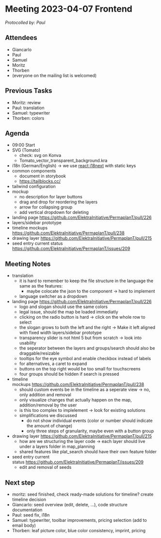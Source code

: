 # Meeting 2023-04-07 Frontend

_Protocolled by: Paul_

## Attendees

- Giancarlo
- Paul
- Samuel
- Moritz
- Thorben
- (everyone on the mailing list is welcomed)

## Previous Tasks

- Moritz: review
- Paul: translation
- Samuel: typewriter
- Thorben: colors

## Agenda

- 09:00 Start
- SVG (Tomato)
  - check: svg on Konva
  - Tomato_vector_transparent_background.kra
- i18n (German/English) -> we use [react i18next](https://react.i18next.com/) with static keys
- common components
  - document in storybook
  - https://tailblocks.cc/
- tailwind configuration
- mockup
  - no description for layer buttons
  - drag and drop for reordering the layers
  - arrow for collapsing group
  - add vertical dropdown for deleting
- landing page https://github.com/ElektraInitiative/PermaplanT/pull/226
- layers/sidebar prototype
- timeline mockups https://github.com/ElektraInitiative/PermaplanT/pull/238
- drawing layer https://github.com/ElektraInitiative/PermaplanT/pull/215
- seed entry current status https://github.com/ElektraInitiative/PermaplanT/issues/209

## Meeting Notes

- translation
  - it is hard to remember to keep the file structure in the language the same as the features:
    - maybe colocate the json to the component -> hard to implement
  - language switcher as a dropdown
- landing page https://github.com/ElektraInitiative/PermaplanT/pull/226
  - logo and slogan should use the same colors
  - legal issue, should the map be loaded immediatly
  - clicking on the radio button is hard -> click on the whole row to select
  - the slogan grows to both the left and the right -> Make it left aligned with fixed width
    layers/sidebar prototype
  - transparency slider is not html 5 but from scratch -> look into usability
  - the seperator between the layers and groups/search should also be draggable/resizable
  - tooltips for the eye symbol and enable checkbox instead of labels
  - for alternatives, a caret to expand
  - buttons on the top right would be too small for touchscreens
  - four groups should be hidden if search is pressed
- timeline mockups https://github.com/ElektraInitiative/PermaplanT/pull/238
  - should custom events be in the timeline as a seperate view -> no, only addition and removal
  - only visualize changes that actually happen on the map, addition/removal by the user
  - is this too complex to implelement -> look for existing solutions
  - simplifications we discussed
    - do not show individual events (color or number should indicate the amount of change)
    - only three steps of granularity, maybe even with a button group
- drawing layer https://github.com/ElektraInitiative/PermaplanT/pull/215
  - how are we structuring the layer code -> each layer should live under a layers folder in map_planning
  - shared features like plat_search should have their own feature folder
- seed entry current status https://github.com/ElektraInitiative/PermaplanT/issues/209
  - edit and removal of seeds

## Next step

- moritz: seed finished, check ready-made solutions for timeline? create timeline decision
- Giancarlo: seed overview (edit, delete, ...), code structure documentation
- Paul: seed fix, i18n
- Samuel: typewriter, toolbar improvements, pricing selection (add to email body)
- Thorben: leaf picture color, blue color consistency, imprint, pricing
